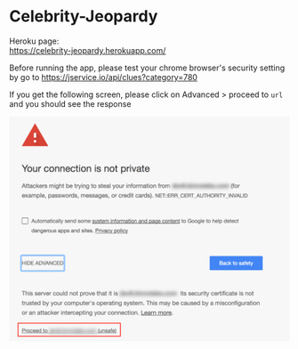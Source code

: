 # Celebrity-Jeopardy

Heroku page:  
https://celebrity-jeopardy.herokuapp.com/

Before running the app, please test your chrome browser's security setting by go to 
https://jservice.io/api/clues?category=780

If you get the following screen, please click on Advanced > proceed to `url` and you should see the response

![Chrome Error](/public/assets/img/chrome-error.png)